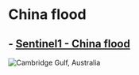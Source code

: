 
# China flood


## - [Sentinel1 - China flood](https://github.com/SergeyShchus/Satellite-Imagery-Analysis-with-Python/blob/master/floods/flood_China_sentinel1.js)
![Cambridge Gulf, Australia](hhttps://github.com/SergeyShchus/Satellite-Imagery-Analysis-with-Python/blob/master/floods/2022-06-09-00_00_2022-06-21-23_59_Sentinel-1_AWS-IW-VVVH_Custom_script.jpg?raw=true)
